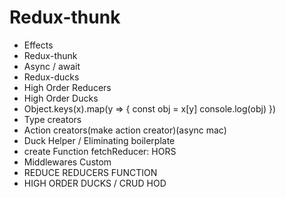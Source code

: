 # Redux-thunk

+ Effects
+ Redux-thunk
+ Async / await
+ Redux-ducks
+ High Order Reducers
+ High Order Ducks
+ Object.keys(x).map(y => {
    const obj = x[y]
    console.log(obj)
})
+ Type creators
+ Action creators(make action creator)(async mac)
+ Duck Helper / Eliminating boilerplate
+ create Function fetchReducer: HORS
+ Middlewares Custom
+ REDUCE REDUCERS FUNCTION
+ HIGH ORDER DUCKS / CRUD HOD
